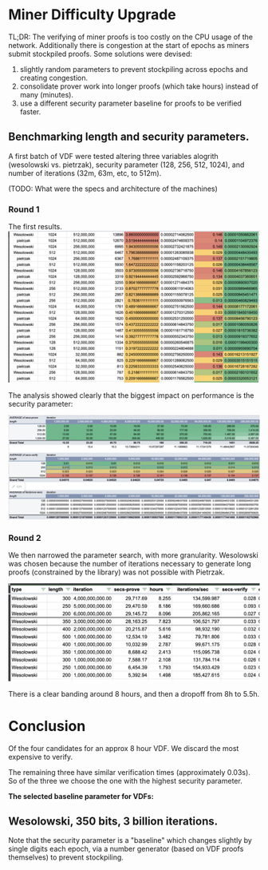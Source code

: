 

# Miner Difficulty Upgrade

TL;DR: The verifying of miner proofs is too costly on the CPU usage of the network. Additionally there is congestion at the start of epochs as miners submit stockpiled proofs. Some solutions were devised: 

1. slightly random parameters to prevent stockpiling across epochs and creating congestion.
1. consolidate prover work into longer proofs (which take hours) instead of many (minutes).
1. use a different security parameter baseline for proofs to be verified faster.

## Benchmarking length and security parameters.

A first batch of VDF were tested altering three variables alogrith (wesolowski vs. pietrzak), security parameter (128, 256, 512, 1024), and number of iterations (32m, 63m, etc, to 512m).

(TODO: What were the specs and architecture of the machines)

### Round 1

The first results.
![alt text](benchmark_round_1.png "Round 1")

The analysis showed clearly that the biggest impact on performance is the security parameter:

![alt text](benchmark_round_1_pivot.png "Round 1 Pivot")



### Round 2

We then narrowed the parameter search, with more granularity. Wesolowski was chosen because the number of iterations necessary to generate long proofs (constrained by the library) was not possible with Pietrzak.

![alt text](benchmark_round_2.png "Round 2")

There is a clear banding around 8 hours, and then a dropoff from 8h to 5.5h.



# Conclusion

Of the four candidates for an approx 8 hour VDF. We discard the most expensive to verify.

The remaining three have similar verification times (approximately 0.03s). So of the three we choose the one with the highest security parameter.

<b>
The selected baseline parameter for VDFs:

## Wesolowski, 350 bits, 3 billion iterations.
</b>

Note that the security parameter is a "baseline" which changes slightly by single digits each epoch, via a number generator (based on VDF proofs themselves) to prevent stockpiling.
